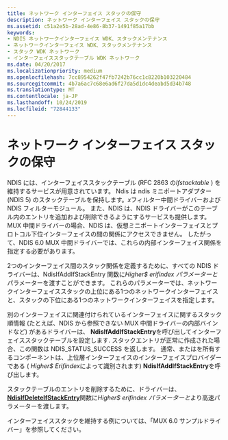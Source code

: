 ```yaml
---
title: ネットワーク インターフェイス スタックの保守
description: ネットワーク インターフェイス スタックの保守
ms.assetid: c51a2e5b-28ad-4e86-8b37-1491f85a17bb
keywords:
- NDIS ネットワークインターフェイス WDK、スタックメンテナンス
- ネットワークインターフェイス WDK、スタックメンテナンス
- スタック WDK ネットワーク
- インターフェイススタックテーブル WDK ネットワーク
ms.date: 04/20/2017
ms.localizationpriority: medium
ms.openlocfilehash: 7cc8954262f47fb7242b76cc1c8220b103220484
ms.sourcegitcommit: 4b7a6ac7c68e6ad6f27da5d1dc4deabd5d34b748
ms.translationtype: MT
ms.contentlocale: ja-JP
ms.lasthandoff: 10/24/2019
ms.locfileid: "72844133"
---
```

# <a name="maintaining-a-network-interface-stack"></a>ネットワーク インターフェイス スタックの保守





NDIS には、インターフェイススタックテーブル (RFC 2863 の*Ifstacktable* ) を維持するサービスが用意されています。 Ndis は ndis ミニポートアダプター (NDIS 5) のスタックテーブルを保持します。*x*フィルター中間ドライバーおよび NDIS フィルターモジュール。 また、NDIS は、NDIS ドライバーがこのテーブル内のエントリを追加および削除できるようにするサービスも提供します。 MUX 中間ドライバーの場合、NDIS は、仮想ミニポートインターフェイスとプロトコル下位インターフェイスの間の関係にアクセスできません。 したがって、NDIS 6.0 MUX 中間ドライバーでは、これらの内部インターフェイス関係を指定する必要があります。

2つのインターフェイス間のスタック関係を定義するために、すべての NDIS ドライバーは、NdisIfAddIfStackEntry 関数に*Higher$ erifindex* *パラメーターと* [](https://docs.microsoft.com/windows-hardware/drivers/ddi/ndis/nf-ndis-ndisifaddifstackentry)パラメーターを渡すことができます。 これらのパラメーターでは、ネットワークインターフェイススタックの上位にある1つのネットワークインターフェイスと、スタックの下位にある1つのネットワークインターフェイスを指定します。

別のインターフェイスに関連付けられているインターフェイスに関するスタック順情報 (たとえば、NDIS から参照できない MUX 中間ドライバーの内部バインドなど) があるドライバーは、 **NdisIfAddIfStackEntry**を呼び出してインターフェイススタックテーブルを設定します. スタックエントリが正常に作成された場合、この関数は NDIS\_STATUS\_SUCCESS を返します。 通常、またはを所有するコンポーネントは、上位層インターフェイスのインターフェイスプロバイダーである ( *Higher$ Erifindex*によって識別されます) **NdisIfAddIfStackEntry**を呼び出します。

スタックテーブルのエントリを削除するために、ドライバーは、 [**NdisIfDeleteIfStackEntry**](https://docs.microsoft.com/windows-hardware/drivers/ddi/ndis/nf-ndis-ndisifdeleteifstackentry)関数に*Higher$ erifindex* *パラメーターと*より高速パラメーターを渡します。

インターフェイススタックを維持する例については、「MUX 6.0 サンプルドライバー」を参照してください。

 

 





